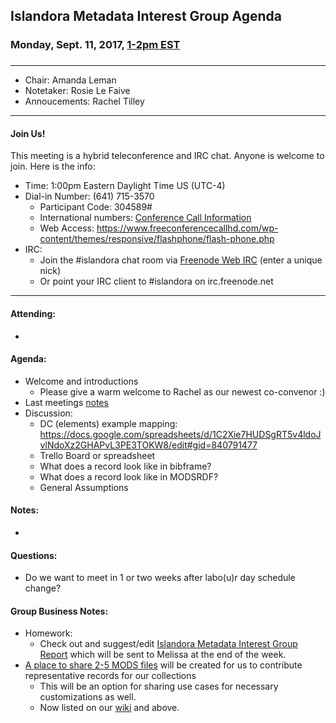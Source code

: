 ## Islandora Metadata Interest Group Agenda
### Monday, Sept. 11, 2017, [1-2pm EST](http://www.thetimezoneconverter.com/?t=1%20pm&tz=Toronto&)
### 
---
* Chair:  Amanda Leman
* Notetaker:  Rosie Le Faive  
* Annoucements: Rachel Tilley

---

#### Join Us!
This meeting is a hybrid teleconference and IRC chat. Anyone is welcome to join. Here is the info:
* Time: 1:00pm Eastern Daylight Time US (UTC-4)
* Dial-in Number: (641) 715-3570
  * Participant Code: 304589#
  * International numbers: [Conference Call Information](https://github.com/Islandora-CLAW/CLAW/wiki/Conference-Call-Information)
  * Web Access: https://www.freeconferencecallhd.com/wp-content/themes/responsive/flashphone/flash-phone.php
* IRC:
  * Join the #islandora chat room via [Freenode Web IRC](http://webchat.freenode.net/) (enter a unique nick)
  * Or point your IRC client to #islandora on irc.freenode.net
---
#### Attending:
* 

#### Agenda:
* Welcome and introductions
  * Please give a warm welcome to Rachel as our newest co-convenor :)
* Last meetings [notes](https://github.com/islandora-interest-groups/Islandora-Metadata-Interest-Group/blob/main/Meetings/2017_08_21.md)
* Discussion: 
     * DC (elements) example mapping: https://docs.google.com/spreadsheets/d/1C2Xie7HUDSgRT5v4ldoJvlNdoXz2GHAPvL3PE3TOKW8/edit#gid=840791477
     * Trello Board or spreadsheet
     * What does a record look like in bibframe?
     * What does a record look like in MODSRDF? 
     * General Assumptions
     
#### Notes:
* 
#### Questions:
* Do we want to meet in 1 or two weeks after labo(u)r day schedule change? 

#### Group Business Notes:
* Homework:
  * Check out and suggest/edit [Islandora Metadata Interest Group Report](https://docs.google.com/document/d/1NCWj86fqN_9KzfYA-KmYn4uW-lV2oyTNLPQSJbY57O0/edit#) which will be sent to Melissa at the end of the week.  
* [A place to share 2-5 MODS files](https://drive.google.com/drive/u/1/folders/0BzZjDmH6f51aeVBxT241aHRnbUk?ths=true) will be created for us to contribute representative records for our collections
     * This will be an option for sharing use cases for necessary customizations as well.
     * Now listed on our [wiki](https://github.com/islandora-interest-groups/Islandora-Metadata-Interest-Group/wiki/MIG-MODS-to-RDF-Working-Documents) and above.  
